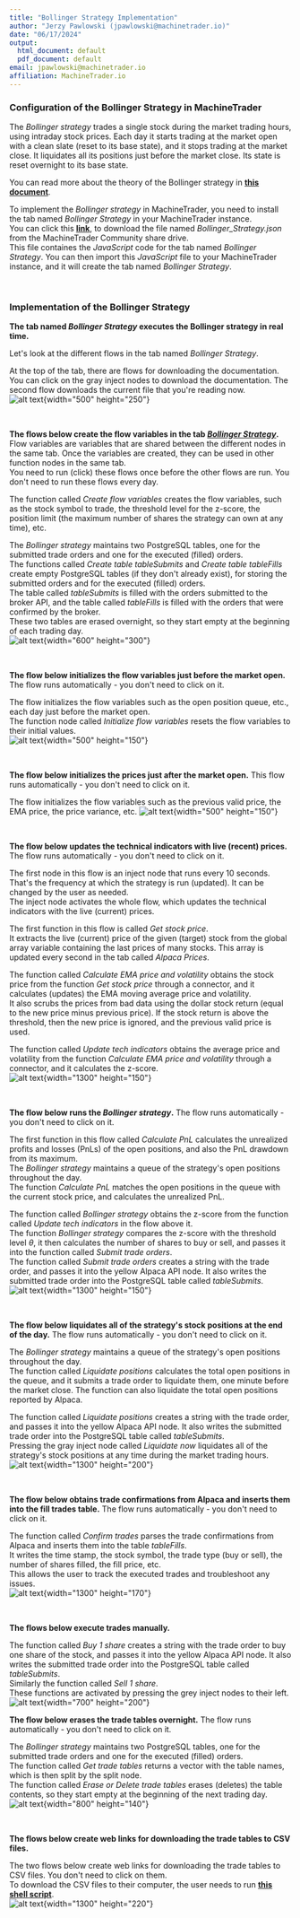 ```yaml
---
title: "Bollinger Strategy Implementation"
author: "Jerzy Pawlowski (jpawlowski@machinetrader.io)"
date: "06/17/2024"
output:
  html_document: default
  pdf_document: default
email: jpawlowski@machinetrader.io
affiliation: MachineTrader.io
---
```


### Configuration of the Bollinger Strategy in MachineTrader  

The *Bollinger strategy* trades a single stock during the market trading hours, using intraday stock prices.  Each day it starts trading at the market open with a clean slate (reset to its base state), and it stops trading at the market close.  It liquidates all its positions just before the market close.  Its state is reset overnight to its base state.  

You can read more about the theory of the Bollinger strategy in 
[**this document**](https://algoquant.github.io/2024/06/13/Bollinger-Strategy-Theory/).  

To implement the *Bollinger strategy* in MachineTrader, you need to install the tab named *Bollinger Strategy* in your MachineTrader instance.  
You can click this [**link**](https://drive.google.com/uc?export=download&id=1df_JXndPT0V3vZvavP8JSuiKjEJH4f_5), to download the file named *Bollinger_Strategy.json* from the MachineTrader Community share drive.  
This file containes the *JavaScript* code for the tab named *Bollinger Strategy*.  You can then import this *JavaScript* file to your MachineTrader instance, and it will create the tab named *Bollinger Strategy*.  

<br>


### Implementation of the Bollinger Strategy  

**The tab named *Bollinger Strategy* executes the Bollinger strategy in real time.**  

Let's look at the different flows in the tab named *Bollinger Strategy*.  

At the top of the tab, there are flows for downloading the documentation.  You can click on the gray inject nodes to download the documentation.  The second flow downloads the current file that you're reading now.  
![alt text](figure/bollinger_docs.png "Title"){width="500" height="250"}  


<br>

**The flows below create the flow variables in the tab [*Bollinger Strategy*](https://drive.google.com/uc?export=download&id=1df_JXndPT0V3vZvavP8JSuiKjEJH4f_5).**  
Flow variables are variables that are shared between the different nodes in the same tab.  Once the variables are created, they can be used in other function nodes in the same tab.  
You need to run (click) these flows once before the other flows are run.  You don't need to run these flows every day.  

The function called *Create flow variables* creates the flow variables, such as the stock symbol to trade, the threshold level for the z-score, the position limit (the maximum number of shares the strategy can own at any time), etc.  

The *Bollinger strategy* maintains two PostgreSQL tables, one for the submitted trade orders and one for the executed (filled) orders.  
The functions called *Create table *tableSubmits** and *Create table *tableFills** create empty PostgreSQL tables (if they don't already exist), for storing the submitted orders and for the executed (filled) orders.  
The table called *tableSubmits* is filled with the orders submitted to the broker API, and the table called *tableFills* is filled with the orders that were confirmed by the broker.  
These two tables are erased overnight, so they start empty at the beginning of each trading day.  
![alt text](figure/create_flow_variables.png "Title"){width="600" height="300"}  

<br>

**The flow below initializes the flow variables just before the market open.**  The flow runs automatically -  you don't need to click on it.  

The flow initializes the flow variables such as the open position queue, etc., each day just before the market open.  
The function node called *Initialize flow variables* resets the flow variables to their initial values.  
![alt text](figure/initialize_flow_variables.png "Title"){width="500" height="150"}  

<br>

**The flow below initializes the prices just after the market open.**  This flow runs automatically -  you don't need to click on it.  

The flow initializes the flow variables such as the previous valid price, the EMA price, the price variance, etc.
![alt text](figure/initialize_prices.png "Title"){width="500" height="150"}  

<br>


**The flow below updates the technical indicators with live (recent) prices.**  The flow runs automatically -  you don't need to click on it.  

The first node in this flow is an inject node that runs every $10$ seconds.  That's the frequency at which the strategy is run (updated).  It can be changed by the user as needed.  
The inject node activates the whole flow, which updates the technical indicators with the live (current) prices.  

The first function in this flow is called *Get stock price*.  
It extracts the live (current) price of the given (target) stock from the global array variable containing the last prices of many stocks.  This array is updated every second in the tab called *Alpaca Prices*.  

The function called *Calculate EMA price and volatility* obtains the stock price from the function *Get stock price* through a connector, and it calculates (updates) the EMA moving average price and volatility.  
It also scrubs the prices from bad data using the dollar stock return (equal to the new price minus previous price).  If the stock return is above the threshold, then the new price is ignored, and the previous valid price is used.

The function called *Update tech indicators* obtains the average price and volatility from the function *Calculate EMA price and volatility* through a connector, and it calculates the z-score.  
![alt text](figure/update_technical_indicators.png "Title"){width="1300" height="150"}  


<br>

**The flow below runs the *Bollinger strategy*.**  The flow runs automatically -  you don't need to click on it.  

The first function in this flow called *Calculate PnL* calculates the unrealized profits and losses (PnLs) of the open positions, and also the PnL drawdown from its maximum.  
The *Bollinger strategy* maintains a queue of the strategy's open positions throughout the day.  
The function *Calculate PnL* matches the open positions in the queue with the current stock price, and calculates the unrealized PnL.  

The function called *Bollinger strategy* obtains the z-score from the function called *Update tech indicators* in the flow above it.  
The function *Bollinger strategy* compares the z-score with the threshold level $\theta$, it then calculates the number of shares to buy or sell, and passes it into the function called *Submit trade orders*.  
The function called *Submit trade orders* creates a string with the trade order, and passes it into the yellow Alpaca API node. It also writes the submitted trade order into the PostgreSQL table called *tableSubmits*.  
![alt text](figure/run_strategy.png "Title"){width="1300" height="150"}  


<br>


**The flow below liquidates all of the strategy's stock positions at the end of the day.**  The flow runs automatically -  you don't need to click on it.  

The *Bollinger strategy* maintains a queue of the strategy's open positions throughout the day.  
The function called *Liquidate positions* calculates the total open positions in the queue, and it submits a trade order to liquidate them, one minute before the market close.  The function can also liquidate the total open positions reported by Alpaca.  

The function called *Liquidate positions* creates a string with the trade order, and passes it into the yellow Alpaca API node. It also writes the submitted trade order into the PostgreSQL table called *tableSubmits*.  
Pressing the gray inject node called *Liquidate now* liquidates all of the strategy's stock positions at any time during the market trading hours.
![alt text](figure/liquidate_positions.png "Title"){width="1300" height="200"}  

<br>

**The flow below obtains trade confirmations from Alpaca and inserts them into the fill trades table.**  The flow runs automatically -  you don't need to click on it.  

The function called *Confirm trades* parses the trade confirmations from Alpaca and inserts them into the table *tableFills*.  
It writes the time stamp, the stock symbol, the trade type (buy or sell), the number of shares filled, the fill price, etc.  
This allows the user to track the executed trades and troubleshoot any issues.  
![alt text](figure/confirm_trades.png "Title"){width="1300" height="170"}  


<br>

**The flows below execute trades manually.**  

The function called *Buy 1 share* creates a string with the trade order to buy one share of the stock, and passes it into the yellow Alpaca API node. It also writes the submitted trade order into the PostgreSQL table called *tableSubmits*.  
Similarly the function called *Sell 1 share*.  
These functions are activated by pressing the grey inject nodes to their left.  
![alt text](figure/trade_manually.png "Title"){width="700" height="200"}  


**The flow below erases the trade tables overnight.**  The flow runs automatically -  you don't need to click on it.  

The *Bollinger strategy* maintains two PostgreSQL tables, one for the submitted trade orders and one for the executed (filled) orders.  
The function called *Get trade tables* returns a vector with the table names, which is then split by the split node.  
The function called *Erase or Delete trade tables* erases (deletes) the table contents, so they start empty at the beginning of the next trading day.  
![alt text](figure/erase_trade_tables.png "Title"){width="800" height="140"}  


<br>


**The flows below create web links for downloading the trade tables to CSV files.**  

The two flows below create web links for downloading the trade tables to CSV files.  You don't need to click on them.  
To download the CSV files to their computer, the user needs to run 
[**this shell script**](https://drive.google.com/uc?export=download&id=1ydjUOZU6T7Ma5KiftYHwKAAvsWAVUBeG).  
![alt text](figure/download_trade_tables.png "Title"){width="1300" height="220"}  

